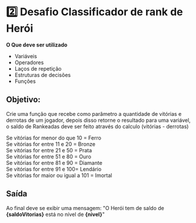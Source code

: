 # 2️⃣ Desafio Classificador de rank de Herói
**O Que deve ser utilizado**

- Variáveis
- Operadores
- Laços de repetição
- Estruturas de decisões
- Funções

## Objetivo:

Crie uma função que recebe como parâmetro a quantidade de vitórias e derrotas de um jogador,
depois disso retorne o resultado para uma variável, o saldo de Rankeadas deve ser feito através do calculo (vitórias - derrotas)

Se vitórias for menor do que 10 = Ferro<br/>
Se vitórias for entre 11 e 20 = Bronze<br/>
Se vitórias for entre 21 e 50 = Prata<br/>
Se vitórias for entre 51 e 80 = Ouro<br/>
Se vitórias for entre 81 e 90 = Diamante<br/>
Se vitórias for entre 91 e 100= Lendário<br/>
Se vitórias for maior ou igual a 101 = Imortal<br/>

## Saída

Ao final deve se exibir uma mensagem:
"O Herói tem de saldo de **{saldoVitorias}** está no nível de **{nivel}**"

